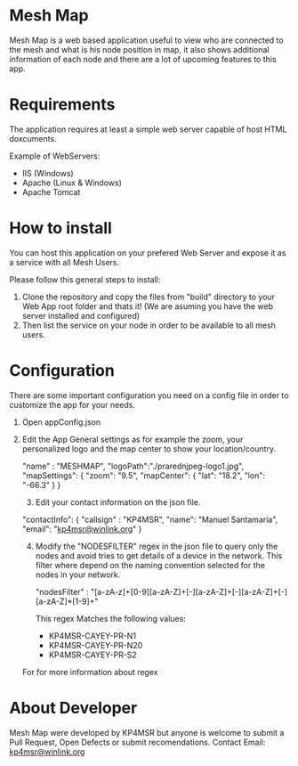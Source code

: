 # Mesh Map 
Mesh Map is a web based application useful to view who are connected to the mesh and what is his node position in map,
it also shows additional information of each node and there are a lot of upcoming features to this app.

# Requirements
The application requires at least a simple web server capable of host HTML doxcuments. 

Example of WebServers:
  - IIS (Windows) 
  - Apache (Linux & Windows)
  - Apache Tomcat

# How to install 
You can host this application on your prefered Web Server and expose it as a service with all Mesh Users.

Please follow this general steps to install:
1. Clone the repository and copy the files from "build" directory to your Web App root folder and thats it! (We are asuming you have the web server installed and configured)
2. Then list the service on your node in order to be available to all mesh users.

# Configuration
There are some important configuration you need on a config file in order to customize the app for your needs. 

1. Open appConfig.json
2. Edit the App General settings as for example the zoom, your personalized logo and the map center to show your location/country.
   
    "name" : "MESHMAP",
    "logoPath":"./prarednjpeg-logo1.jpg",
    "mapSettings": {
        "zoom": "9.5",
        "mapCenter": { 
            "lat": "18.2",
            "lon": "-66.3"
        }
    }


    3. Edit your contact information on the json file.

    "contactInfo": {
        "callsign" : "KP4MSR",
        "name": "Manuel Santamaria",
        "email": "kp4msr@winlink.org"
    }
    
    4. Modify the "NODESFILTER" regex in the json file to query only the nodes and avoid tries to get details of a device in the network. 
       This filter where depend on the naming convention selected for the nodes in your network. 

          "nodesFilter" : "[a-zA-z]+[0-9][a-zA-Z]+[-][a-zA-Z]+[-][a-zA-Z]+[-][a-zA-Z]*[1-9]+"

       This regex Matches the following values:

       - KP4MSR-CAYEY-PR-N1
       - KP4MSR-CAYEY-PR-N20
       - KP4MSR-CAYEY-PR-S2

    For for more information about regex 

# About Developer 
Mesh Map were developed by KP4MSR but anyone is welcome to submit a Pull Request, Open Defects or submit recomendations. 
Contact Email: kp4msr@winlink.org
